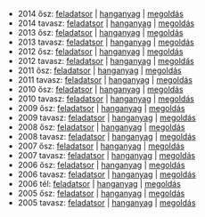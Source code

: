  - 2014 ősz: [feladatsor](https://dari.oktatas.hu/kir/erettsegi/okev_doc/erettsegi_2014/oktober/e_orosz_14okt_fl.pdf)
           | [hanganyag](https://dari.oktatas.hu/kir/erettsegi/okev_doc/erettsegi_2014/oktober/e_orosz_14okt_fl.mp3)
           | [megoldás](https://dari.oktatas.hu/kir/erettsegi/okev_doc/erettsegi_2014/oktober/e_orosz_14okt_ut.pdf)
 - 2014 tavasz: [feladatsor](https://dari.oktatas.hu/kir/erettsegi/okev_doc/erettsegi_2014/e_orosz_14maj_fl.pdf)
              | [hanganyag](https://dari.oktatas.hu/kir/erettsegi/okev_doc/erettsegi_2014/e_orosz_14maj_fl.mp3)
              | [megoldás](https://dari.oktatas.hu/kir/erettsegi/okev_doc/erettsegi_2014/e_orosz_14maj_ut.pdf)
 - 2013 ősz: [feladatsor](https://dari.oktatas.hu/kir/erettsegi/okev_doc/erettsegi_2013/oktober/e_orosz_13okt_fl.pdf)
           | [hanganyag](https://dari.oktatas.hu/kir/erettsegi/okev_doc/erettsegi_2013/oktober/e_orosz_13okt_fl.mp3)
           | [megoldás](https://dari.oktatas.hu/kir/erettsegi/okev_doc/erettsegi_2013/oktober/e_orosz_13okt_ut.pdf)
 - 2013 tavasz: [feladatsor](https://dari.oktatas.hu/kir/erettsegi/okev_doc/erettsegi_2013/e_orosz_13maj_fl.pdf)
              | [hanganyag](https://dari.oktatas.hu/kir/erettsegi/okev_doc/erettsegi_2013/e_orosz_13maj_fl.mp3)
              | [megoldás](https://dari.oktatas.hu/kir/erettsegi/okev_doc/erettsegi_2013/e_orosz_13maj_ut.pdf)
 - 2012 ősz: [feladatsor](https://dari.oktatas.hu/kir/erettsegi/okev_doc/erettsegi_2012/oktober/e_orosz_12okt_fl.pdf)
           | [hanganyag](https://dari.oktatas.hu/kir/erettsegi/okev_doc/erettsegi_2012/oktober/e_orosz_12okt_fl.mp3)
           | [megoldás](https://dari.oktatas.hu/kir/erettsegi/okev_doc/erettsegi_2012/oktober/e_orosz_12okt_ut.pdf)
 - 2012 tavasz: [feladatsor](https://dari.oktatas.hu/kir/erettsegi/okev_doc/erettsegi_2012/e_orosz_12maj_fl.pdf)
              | [hanganyag](https://dari.oktatas.hu/kir/erettsegi/okev_doc/erettsegi_2012/e_orosz_12maj_fl.mp3)
              | [megoldás](https://dari.oktatas.hu/kir/erettsegi/okev_doc/erettsegi_2012/e_orosz_12maj_ut.pdf)
 - 2011 ősz: [feladatsor](https://dari.oktatas.hu/kir/erettsegi/okev_doc/erettsegi_2011/oktober/e_orosz_11okt_fl.pdf)
           | [hanganyag](https://dari.oktatas.hu/kir/erettsegi/okev_doc/erettsegi_2011/oktober/e_orosz_11okt_fl.mp3)
           | [megoldás](https://dari.oktatas.hu/kir/erettsegi/okev_doc/erettsegi_2011/oktober/e_orosz_11okt_ut.pdf)
 - 2011 tavasz: [feladatsor](https://dari.oktatas.hu/kir/erettsegi/okev_doc/erettsegi_2011/e_orosz_11maj_fl.pdf)
              | [hanganyag](https://dari.oktatas.hu/kir/erettsegi/okev_doc/erettsegi_2011/e_orosz_11maj_fl.mp3)
              | [megoldás](https://dari.oktatas.hu/kir/erettsegi/okev_doc/erettsegi_2011/e_orosz_11maj_ut.pdf)
 - 2010 ősz: [feladatsor](https://dari.oktatas.hu/kir/erettsegi/okev_doc/erettsegi_2010/oktober/e_orosz_10okt_fl.pdf)
           | [hanganyag](https://dari.oktatas.hu/kir/erettsegi/okev_doc/erettsegi_2010/oktober/e_orosz_10okt_fl.mp3)
           | [megoldás](https://dari.oktatas.hu/kir/erettsegi/okev_doc/erettsegi_2010/oktober/e_orosz_10okt_ut.pdf)
 - 2010 tavasz: [feladatsor](https://dari.oktatas.hu/kir/erettsegi/okev_doc/erettsegi_2010/e_orosz_10maj_fl.pdf)
              | [hanganyag](https://dari.oktatas.hu/kir/erettsegi/okev_doc/erettsegi_2010/e_orosz_10maj_fl.mp3)
              | [megoldás](https://dari.oktatas.hu/kir/erettsegi/okev_doc/erettsegi_2010/e_orosz_10maj_ut.pdf)
 - 2009 ősz: [feladatsor](https://dari.oktatas.hu/kir/erettsegi/okev_doc/erettsegi_2009/oktober/e_orosz_09okt_fl.pdf)
           | [hanganyag](https://dari.oktatas.hu/kir/erettsegi/okev_doc/erettsegi_2009/oktober/e_orosz_09okt_fl.mp3)
           | [megoldás](https://dari.oktatas.hu/kir/erettsegi/okev_doc/erettsegi_2009/oktober/e_orosz_09okt_ut.pdf)
 - 2009 tavasz: [feladatsor](https://dari.oktatas.hu/kir/erettsegi/okev_doc/erettsegi_2009/e_orosz_09maj_fl.pdf)
              | [hanganyag](https://dari.oktatas.hu/kir/erettsegi/okev_doc/erettsegi_2009/e_orosz_09maj_fl.mp3)
              | [megoldás](https://dari.oktatas.hu/kir/erettsegi/okev_doc/erettsegi_2009/e_orosz_09maj_ut.pdf)
 - 2008 ősz: [feladatsor](https://dari.oktatas.hu/kir/erettsegi/okev_doc/erettsegi_2008/oktober/e_orosz_08okt_fl.pdf)
           | [hanganyag](https://dari.oktatas.hu/kir/erettsegi/okev_doc/erettsegi_2008/oktober/e_orosz_08okt_fl.mp3)
           | [megoldás](https://dari.oktatas.hu/kir/erettsegi/okev_doc/erettsegi_2008/oktober/e_orosz_08okt_ut.pdf)
 - 2008 tavasz: [feladatsor](https://dari.oktatas.hu/kir/erettsegi/okev_doc/erettsegi_2008/e_orosz_08maj_fl.pdf)
              | [hanganyag](https://dari.oktatas.hu/kir/erettsegi/okev_doc/erettsegi_2008/e_orosz_08maj_fl.mp3)
              | [megoldás](https://dari.oktatas.hu/kir/erettsegi/okev_doc/erettsegi_2008/e_orosz_08maj_ut.pdf)
 - 2007 ősz: [feladatsor](https://dari.oktatas.hu/kir/erettsegi/okev_doc/erettsegi_2007/oktober/e_orosz_07okt_fl.pdf)
           | [hanganyag](https://dari.oktatas.hu/kir/erettsegi/okev_doc/erettsegi_2007/oktober/e_orosz_07okt_fl.mp3)
           | [megoldás](https://dari.oktatas.hu/kir/erettsegi/okev_doc/erettsegi_2007/oktober/e_orosz_07okt_ut.pdf)
 - 2007 tavasz: [feladatsor](https://dari.oktatas.hu/kir/erettsegi/okev_doc/erettsegi_2007/e_orosz_07maj_fl.pdf)
              | [hanganyag](https://dari.oktatas.hu/kir/erettsegi/okev_doc/erettsegi_2007/e_orosz_07maj_fl.mp3)
              | [megoldás](https://dari.oktatas.hu/kir/erettsegi/okev_doc/erettsegi_2007/e_orosz_07maj_ut.pdf)
 - 2006 ősz: [feladatsor](https://dari.oktatas.hu/kir/erettsegi/okev_doc/erettsegi_2006/e_orosz_06okt_fl.pdf)
           | [hanganyag](https://dari.oktatas.hu/kir/erettsegi/okev_doc/erettsegi_2006/e_orosz_06okt_fl.mp3)
           | [megoldás](https://dari.oktatas.hu/kir/erettsegi/okev_doc/erettsegi_2006/e_orosz_06okt_ut.pdf)
 - 2006 tavasz: [feladatsor](https://dari.oktatas.hu/kir/erettsegi/okev_doc/erettsegi_2006/e_orosz_06maj_fl.pdf)
              | [hanganyag](https://dari.oktatas.hu/kir/erettsegi/okev_doc/erettsegi_2006/e_orosz_06maj_fl.mp3)
              | [megoldás](https://dari.oktatas.hu/kir/erettsegi/okev_doc/erettsegi_2006/e_orosz_06maj_ut.pdf)
 - 2006 tél: [feladatsor](https://dari.oktatas.hu/kir/erettsegi/okev_doc/2006_1/e_orosz_06febr_fl.pdf)
              | [hanganyag](https://dari.oktatas.hu/kir/erettsegi/okev_doc/2006_1/e_orosz_06febr_fl.mp3)
              | [megoldás](https://dari.oktatas.hu/kir/erettsegi/okev_doc/2006_1/e_orosz_06febr_ut.pdf)
 - 2005 ősz: [feladatsor](https://dari.oktatas.hu/kir/erettsegi/okev_doc/2005_osz/e_orosz_05nov_fl.pdf)
           | [hanganyag](https://dari.oktatas.hu/kir/erettsegi/okev_doc/2005_osz/e_orosz_05nov_fl.mp3)
           | [megoldás](https://dari.oktatas.hu/kir/erettsegi/okev_doc/2005_osz/e_orosz_05nov_ut.pdf)
 - 2005 tavasz: [feladatsor](https://dari.oktatas.hu/kir/erettsegi/okev_doc/erettsegi_2005/e_orosz_fl.pdf)
              | [hanganyag](https://dari.oktatas.hu/kir/erettsegi/okev_doc/erettsegi_2005/e_orosz_fl.mp3)
              | [megoldás](https://dari.oktatas.hu/kir/erettsegi/okev_doc/erettsegi_2005/e_orosz_ut.pdf)
